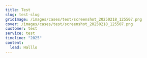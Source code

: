 ```yaml
---
title: Test
slug: test-slug
gridImage: /images/cases/test/screenshot_20250218_125507.png
cover: /images/cases/test/screenshot_20250218_125507.png
customer: test
service: test
timeline: "2025"
content:
  lead: H﻿alllo
---
```

